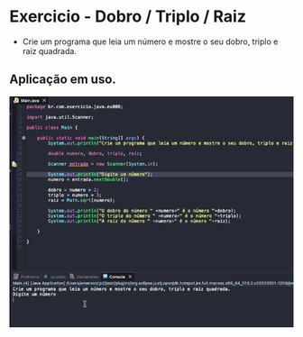 # Exercicio - Dobro / Triplo / Raiz
- Crie um programa que leia um número e mostre o seu dobro, triplo e raiz quadrada.

## Aplicação em uso.

![Gif Exercicio](./img/exercicio.gif)